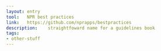 ```yaml
---
layout: entry
tool:	NPR best practices
link:	https://github.com/nprapps/bestpractices
description:	straightfoward name for a guidelines book
tags:
- other-stuff
---
```

